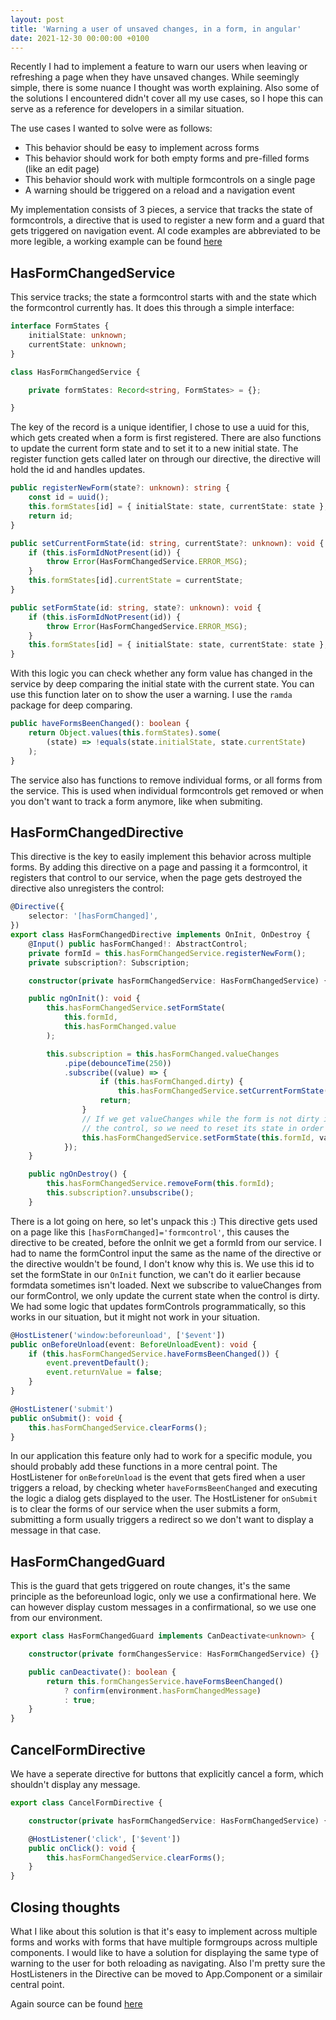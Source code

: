 ```yaml
---
layout: post
title: 'Warning a user of unsaved changes, in a form, in angular'
date: 2021-12-30 00:00:00 +0100
---
```


Recently I had to implement a feature to warn our users when leaving or refreshing a page when they have unsaved changes.
While seemingly simple, there is some nuance I thought was worth explaining.
Also some of the solutions I encountered didn't cover all my use cases, so I hope this can serve as a reference for developers in a similar situation.

The use cases I wanted to solve were as follows:
- This behavior should be easy to implement across forms
- This behavior should work for both empty forms and pre-filled forms (like an edit page)
- This behavior should work with multiple formcontrols on a single page
- A warning should be triggered on a reload and a navigation event

My implementation consists of 3 pieces, a service that tracks the state of formcontrols, a directive that is used to register a new form and a guard that gets triggered on navigation event.
Al code examples are abbreviated to be more legible, a working example can be found [here](https://github.com/mfstapert/playground/blob/master/node/angular-form-unload/src/app/form/has-form-changed.directive.ts)

## HasFormChangedService

This service tracks; the state a formcontrol starts with and the state which the formcontrol currently has.
It does this through a simple interface:

```typescript
interface FormStates {
	initialState: unknown;
	currentState: unknown;
}

class HasFormChangedService {

	private formStates: Record<string, FormStates> = {};

}
```

The key of the record is a unique identifier, I chose to use a uuid for this, which gets created when a form is first registered.
There are also functions to update the current form state and to set it to a new initial state.
The register function gets called later on through our directive, the directive will hold the id and handles updates.

```typescript
public registerNewForm(state?: unknown): string {
	const id = uuid();
	this.formStates[id] = { initialState: state, currentState: state };
	return id;
}

public setCurrentFormState(id: string, currentState?: unknown): void {
	if (this.isFormIdNotPresent(id)) {
		throw Error(HasFormChangedService.ERROR_MSG);
	}
	this.formStates[id].currentState = currentState;
}

public setFormState(id: string, state?: unknown): void {
	if (this.isFormIdNotPresent(id)) {
		throw Error(HasFormChangedService.ERROR_MSG);
	}
	this.formStates[id] = { initialState: state, currentState: state };
}
```

With this logic you can check whether any form value has changed in the service by deep comparing the initial state with the current state.
You can use this function later on to show the user a warning.
I use the `ramda` package for deep comparing.

```typescript
public haveFormsBeenChanged(): boolean {
	return Object.values(this.formStates).some(
		(state) => !equals(state.initialState, state.currentState)
	);
}
```

The service also has functions to remove individual forms, or all forms from the service.
This is used when individual formcontrols get removed or when you don't want to track a form anymore, like when submiting.

## HasFormChangedDirective

This directive is the key to easily implement this behavior across multiple forms. By adding this directive on a page and passing it a formcontrol, it registers that control to our service, when the page gets destroyed the directive also unregisters the control:

```typescript
@Directive({
	selector: '[hasFormChanged]',
})
export class HasFormChangedDirective implements OnInit, OnDestroy {
	@Input() public hasFormChanged!: AbstractControl;
	private formId = this.hasFormChangedService.registerNewForm();
	private subscription?: Subscription;

	constructor(private hasFormChangedService: HasFormChangedService) {}

	public ngOnInit(): void {
		this.hasFormChangedService.setFormState(
			this.formId,
			this.hasFormChanged.value
		);

		this.subscription = this.hasFormChanged.valueChanges
			.pipe(debounceTime(250))
			.subscribe((value) => {
					if (this.hasFormChanged.dirty) {
						this.hasFormChangedService.setCurrentFormState(this.formId, value);
					return;
				}
				// If we get valueChanges while the form is not dirty it usually means we are programmatically setting
				// the control, so we need to reset its state in order to check for changes from the user
				this.hasFormChangedService.setFormState(this.formId, value);
			});
	}

	public ngOnDestroy() {
		this.hasFormChangedService.removeForm(this.formId);
		this.subscription?.unsubscribe();
	}
```

There is a lot going on here, so let's unpack this :)
This directive gets used on a page like this `[hasFormChanged]='formcontrol'`, this causes the directive to be created, before the onInit we get a formId from our service.
I had to name the formControl input the same as the name of the directive or the directive wouldn't be found, I don't know why this is.
We use this id to set the formState in our `OnInit` function, we can't do it earlier because formdata sometimes isn't loaded.
Next we subscribe to valueChanges from our formControl, we only update the current state when the control is dirty.
We had some logic that updates formControls programmatically, so this works in our situation, but it might not work in your situation.

```typescript
@HostListener('window:beforeunload', ['$event'])
public onBeforeUnload(event: BeforeUnloadEvent): void {
	if (this.hasFormChangedService.haveFormsBeenChanged()) {
		event.preventDefault();
		event.returnValue = false;
	}
}

@HostListener('submit')
public onSubmit(): void {
	this.hasFormChangedService.clearForms();
}
```

In our application this feature only had to work for a specific module, you should probably add these functions in a more central point.
The HostListener for `onBeforeUnload` is the event that gets fired when a user triggers a reload, by checking wheter `haveFormsBeenChanged` and executing the logic a dialog gets displayed to the user.
The HostListener for `onSubmit` is to clear the forms of our service when the user submits a form, submitting a form usually triggers a redirect so we don't want to display a message in that case.

## HasFormChangedGuard

This is the guard that gets triggered on route changes, it's the same principle as the beforeunload logic, only we use a confirmational here.
We can however display custom messages in a confirmational, so we use one from our environment.

```typescript
export class HasFormChangedGuard implements CanDeactivate<unknown> {

	constructor(private formChangesService: HasFormChangedService) {}

	public canDeactivate(): boolean {
		return this.formChangesService.haveFormsBeenChanged()
			? confirm(environment.hasFormChangedMessage)
			: true;
	}
}
```

## CancelFormDirective

We have a seperate directive for buttons that explicitly cancel a form, which shouldn't display any message.

```typescript
export class CancelFormDirective {

	constructor(private hasFormChangedService: HasFormChangedService) {}

	@HostListener('click', ['$event'])
	public onClick(): void {
		this.hasFormChangedService.clearForms();
	}
}
```

## Closing thoughts

What I like about this solution is that it's easy to implement across multiple forms and works with forms that have multiple formgroups across multiple components.
I would like to have a solution for displaying the same type of warning to the user for both reloading as navigating.
Also I'm pretty sure the HostListeners in the Directive can be moved to App.Component or a similair central point.

Again source can be found [here](https://github.com/mfstapert/playground/tree/master/node/angular-form-unload)
